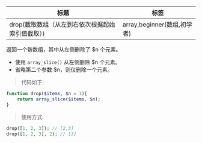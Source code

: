 | 标题                                             | 标签                        |
| ------------------------------------------------ | --------------------------- |
| drop(截取数组（从左到右依次根据起始索引值截取）) | array,beginner(数组,初学者) |

返回一个新数组，其中从左侧删除了 $n 个元素。

- 使用 `array_slice()` 从左侧删除 $n 个元素。
- 省略第二个参数 $n，则仅删除一个元素。

> 代码如下:

```php
function drop($items, $n = 1){
    return array_slice($items, $n);
}
```

> 使用方式:

```php
drop([1, 2, 3]); // [2,3]
drop([1, 2, 3], 2); // [3]
```
